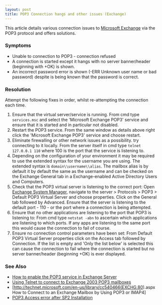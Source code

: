 ```yaml
---
layout: post 
title: POP3 Connection hangs and other issues (Exchange)
---
```


This article details various connection issues to [Microsoft
Exchange](http://www.microsoft.com/exchange/default.mspx) via the POP3
protocol and offers solutions.

### Symptoms

-   Unable to connection to POP3 - connection refused
-   A connection is started except it hangs with no server banner/header
    (beginning with +OK) is shown.
-   An incorrect password error is shown (-ERR Unknown user name or bad
    password) despite is being known that the password is correct.

### Resolution

Attempt the following fixes in order, whilst re-attempting the
connection each time.

1.  Ensure that the virtual server/service is running. From cmd type
    `services.msc` and select the \'Microsoft Exchange POP3\' service
    and ensure that it is started and in particular not disabled.
2.  Restart the POP3 service. From the same window as details above
    right click the \'Microsoft Exchange POP3\' service and choose
    restart.
3.  Eliminate firewalling or other network issues as a possibility. try
    connecting to it locally. From the server itself in cmd type
    `telnet 127.0.0.1 110` where 100 is the port that the service is
    listening to.
4.  Depending on the configuration of your environment it may be
    required to use the extended syntax for the username you are using.
    The extended syntax is `domain\\username\\alias`. The mailbox alias
    is by default it by default the same as the username and can be
    checked on the Exchange General tab in a Exchange-enabled Active
    Directory Users and Computers.
5.  Check that the POP3 virtual server is listening to the correct port:
    Open [Exchange System
    Manager](http://searchexchange.techtarget.com/tip/1,289483,sid43_gci1115770,00.html),
    navigate to the server \> Protocols \> POP3 \> Default POP3 Virtual
    Server and choose properties. Click on the General tab followed by
    Advanced. Ensure that the server is listening to the default port -
    110 - or the port where a connection is being attempted.
6.  Ensure that no other applications are listening to the port that
    POP3 is listening to: From cmd type `netstat -abn` to ascertain
    which applications are listening to which ports. If any apps are
    listening to the same port this would cause the connection to fail
    of course.
7.  Ensure no connection control parameters have been set: From Default
    POP3 Virtual Server properties click on the Access tab followed by
    Connection. If the list is empty and \'Only the list below\' is
    selected this can cause the connection to fail where the connection
    is started but no server banner/header (beginning +OK) is ever
    displayed.

### See Also

-   [How to enable the POP3 service in Exchange
    Server](http://msmvps.com/blogs/andersonpatricio/pages/AP0035.aspx)
-   [Using Telnet to connect to Exchange 2003 POP3
    mailboxes](http://www.msexchange.org/tutorials/Telnet-Exchange2003-POP3-SMTP-Troubleshooting.html)
-   \[<http://technet.microsoft.com/en-us/library/cc540466(EXCHG.80>).aspx
    How to Connect to an Exchange Mailbox by Using POP3 or IMAP4\]
-   [POP3 Access error after SP2
    Installation](http://www.examnotes.net/article44702.html)
